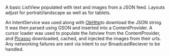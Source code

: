 A basic ListView populated with text and images from a JSON feed. Layouts adjust for portrait/landscape as well as for tablets.

An IntentService was used along with [OkHttp](https://github.com/square/okhttp)to download the JSON string. It was then parsed using GSON and inserted into a ContentProvider. A cursor loader was used to populate the listview from the ContentProvider, and [Picasso](https://github.com/square/picasso) downloaded, cached, and injected the images from their urls. Any networking failures are sent via intent to our BroadcastReciever to be handled.
